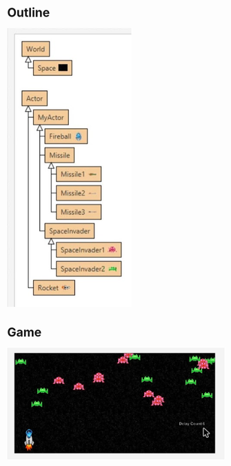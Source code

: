 <h1>Outline</h1>

![Outline](https://github.com/SaiNikshith/Space-Fighter/blob/main/project01/Outline01.png)

<h1>Game</h1>

![Game](https://github.com/SaiNikshith/Space-Fighter/blob/main/project01/Game01.png)


